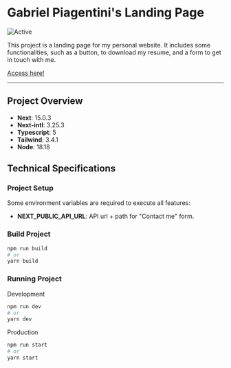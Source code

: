 # Gabriel Piagentini's Landing Page

![Active](https://img.shields.io/badge/Status-Active-brightgreen?style=flat-square)

This project is a landing page for my personal website. 
It includes some functionalities, such as a button, to download my resume, and a form to get in touch with me.

[Access here!](www.gpiagentini.com/en)

---

## Project Overview

 - **Next**: 15.0.3
 - **Next-intl**: 3.25.3
 - **Typescript**: 5
 - **Tailwind**: 3.4.1
 - **Node**: 18.18

## Technical Specifications

### Project Setup

Some environment variables are required to execute all features:

 - **NEXT_PUBLIC_API_URL**: API url + path for "Contact me" form.

### Build Project

```bash
npm run build
# or
yarn build
```

### Running Project

Development

```bash
npm run dev
# or
yarn dev
```

Production

```bash
npm run start
# or
yarn start
```
